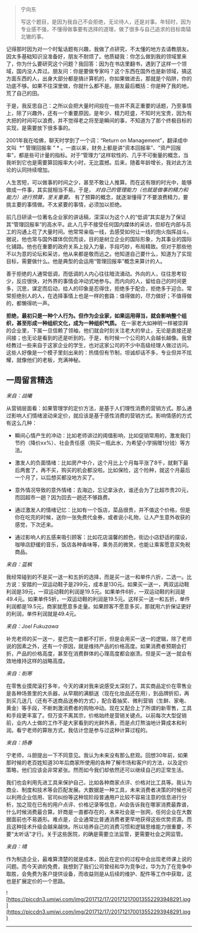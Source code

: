 > 宁向东
> 
> 写这个题目，是因为我自己不会拒绝，无论待人，还是对事。年轻时，因为专业感不强，不懂得做事要有选择的道理，做了很多与自己追求的目标南辕北辙的事。

记得那时因为对一个时髦话题有兴趣，我做了点研究，不太懂的地方去请教朋友。因太多基础知识没准备好，朋友不耐烦了。他质疑我：你怎么做到我的领域里来了，你为什么要研究这个问题？我回答：因为在书店里翻书，遇到了这样一个领域，国内没人弄过。朋友问：你是要做专家吗？这个东西在国外也是新领域，搞这方面东西的人，出身大部分都是搞计算机的，你如果做进去，那就是个陷阱，你的功底不够。如果不往深里做，你就什么都不是。朋友最后概括：你是种了我的地，荒了自己的田。  

于是，我反思自己：之所以会把大量时间投在一些并不真正重要的话题，乃至事情上，除了兴趣外，还有一个重要原因，是年少、精力旺盛，不知时光宝贵，因为有大把的时间可以浪费，并不觉得老之将至是瞬间的事，不知道为了那个终极目标的实现，是需要放下很多事的。  

2001年我在哈佛，聊天时学到了一个词：“Return on Management”，翻译成中文叫  *“ 管理回报率 ” * 。一直以来，财务上都是讲“资本回报率”、“资产回报率”，都是些可计量的指标。对于“管理力”这样软性的、几乎不可衡量的概念，当我听到它也是需要算回报率大小时，无比震撼。后来，随着年龄增长，我对此方法论的认同持续增加。

人生苦短，可以做事的时间之少，甚至不敢让人推算。而在这有限的时光中，能够做成一件事，其实就相当不易。于是， *对自己的管理能力（也就是做事的精力和能力）进行预算，至关重要。* 有了预算的概念，就逐渐懂得了不要浪费精力，要挑主要的事情做。不太紧要的事情，必须加以拒绝。  

前几日研读一位著名企业家的讲话稿，深深以为这个人的“低调”其实是为了保证其“管理回报率”的高水平。此人几乎不接受任何国内媒体的采访，但却在内部与员工的沟通上花了大量时间。他常常亲临一线，去感受如何让一线的炮火指挥战斗。据说，他也常与国外媒体侃侃而谈，目的是树立企业的国际形象，为其事业的国际化铺路。他也在重要的政府关系上投入力量，手段巧妙，布局精致。但对于那些他不以为意的论坛和采访，他从来都是敬而远之。他知道自己要什么，知道为了实现目标，需要做什么。他是典型的会运用“管理回报率”概念来算计的人。  

善于拒绝的人通常低调，而低调的人内心往往暗流涌动。外向的人，往往思考较少，反应很快，对外界的事情会冲动式地参与。而内向的人，留给自己的时间更多，沉思，谋定而后动，给人的印象是忍得住，拒绝多于配合，拒绝多于迎合。常常拒绝别人的人，在选择事情上也是一样的套路：值得做的，尽力做好；不值得做的，都懒得吭一声。  

 **拒绝，最初只是一种个人行为。但作为企业家，如果运用得当，就会影响整个组织，甚至形成一种组织文化，成为一种组织气质。** 在一家老大如神明一样被崇拜的企业里，下属一旦信赖了领袖，他们就会时刻关注老大的举止，无论是直接还是间接；也无论是看到的还是听到的。于是，有时候一个公司的人会越长越像。我曾经教过一些来自于这家企业的学生，也对这家公司的不少中高级经理人做过访问。这些人好像是一个模子里刻出来的：热情但有节制，坦诚却话不多，专业但并不炫耀，就像他们的老板，充满神秘。

## 一周留言精选

 *来自：战曦*

从营销层面看：如果管理学的定价方法，是基于人们理性消费的营销方式。那么通过影响人们情绪波动来定价，就应该是基于感性消费的营销方式。影响情感的方式有这么几种：

* 瞬间心情产生的冲动：比如老师讲过的阈值影响，比如促销常用的，激发我们节约（降价xx%）、社会责任感（购买一瓶此水，为希望小学捐赠1分钱）等方法。

* 激发人的负面情绪：比如房产中介，这个月比上个月每平涨了8千，就剩下最后两套了，再不买，购买的机会都没啦。比如保险，这个险种，就这个月最后一个月了，以后想买都没地方买了。

* 意外情况导致的意外情绪：去海边，忘记拿泳衣，谁还会为了比超市贵20元，而回超市一趟？因为回去一趟还不够路费。

* 通过激发人的情绪记忆：比如有一个饭店，菜品很贵，并不值这个价格，但是你在吃完的时候，送你一张免费代金券，或者说小礼物，让人产生意外收获的感觉，下次还来。

* 通过影响人的五感来吸引顾客：比如花店温馨的颜色，街边小店舒适的摆设，咖啡店舒缓的音乐，饭店各种香味等，乘务员的微笑，也能让乘客愿意买免税商品。

 *来自：蓝枫*

我经常碰到的不是买一送一和五折的选择，而是买一送一和单件六折，二选一。比方说：安踏的一双运动鞋子是299元，成本是130元。如果买一送一，两双运动鞋利润是39元，一双运动鞋的利润是19.5元。如果单件6折，一双运动鞋的利润是49.4元。如果单件5折，一双运动鞋的利润是19.5元。这样买一送一和五折，单件利润都是19.5元，商家就愿意多走量。如果顾客不愿意多买，那就用六折保证更好的利润，单件利润就是49.4元。

 *来自：Joel Fukuzawa*

补充老师的买一送一，星巴克一直都不打折，但是会用买一送一的逻辑，除了老师说的因素之外，还有一个原因，就是维持产品的价格高度。如果消费者预期会打折，产品的价格高度，甚至在消费群体的心理高度都会崩溃。但是买一送一就会有效地维持这样的战略高度。

 *来自：削寒*

在零售业摸爬滚打多年，今天的课对我来说感受太深刻了。其实商品定价在零售业是各种场景里的大杀器，从早期的满额送（现在化妆品还在用），到品牌折扣，再到买几送几（还有不送商品送券的方式），配合着抽奖、微利营销（生鲜、家电、黄金）等手段，不断刺激消费者的购物冲动。现在又配合上了所谓的新零售，工具和手段更丰富了。但万变不离其宗，价格始终是营销关键点。以前每次大型促销前，业内人士做的工作不是大家看到的光鲜外表，而是点灯熬油地计算成本和利润。看宁老师的算账方式，我估计您是参与过这种计算过程的。

 *来自：扬春*

宁老师，斗胆提出一下不同意见。我认为未来没有那么悲观。回想30年前，如果那时候的老百姓知道30年后商家所使用的各种了解市场和客户的方法，以及定价策略，他们应该会非常紧张。然而如今我们却依然还可以继续自己的正常生活。

我们也会利用先进工具来保护自己，比如各种商家点评、价格对比工具等。我认为商业、制度和技术等会匹配发展。大数据是一种工具，未来消费者决策的时候也可以利用企业信用、官司纠纷等这种现阶段普通用户比较不容易注意的信息进行分析，加之现在已有的用户点评、价格记录等信息，AI会告诉我在哪家消费最靠谱，什么时候消费最合算。奸商是一直都存在的，未来社会是一张网，任何企业在大数据面前也不易遁形。难点是，企业通常比普通消费者更早地获得这些优势资源。而且这种技术升级会越来越快。所以培养自己的消费习惯和逻辑思维能力很重要，不要“太听话”才行。关于这些医院，的确是需要立法监管，更需要社会之网监管。

 *来自：晴*

作为制造企业，最难算清楚的就是成本，因此在定价的过程中会出现老师课上说的问题。而今天讲的免费，我想到了我们公司曾经和华为竞争过，华为为了在竞争中取胜，会免费为客户提供设备，而收益则是从后续的维护、配件等工作中获取，这也是扩展定价的一个思路。

![https://piccdn3.umiwi.com/img/201712/17/201712170013552293948291.jpg](https://piccdn3.umiwi.com/img/201712/17/201712170013552293948291.jpg)

---

